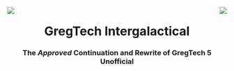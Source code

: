 <div>
  <img src="https://i.imgur.com/9jkn0cO.png" align="left">
  <img src="https://i.imgur.com/9jkn0cO.png" align="right">
</div>
<h1 align="center">GregTech Intergalactical</h1>
<h3 align="center">The <i>Approved</i> Continuation and Rewrite of GregTech 5 Unofficial</h3

